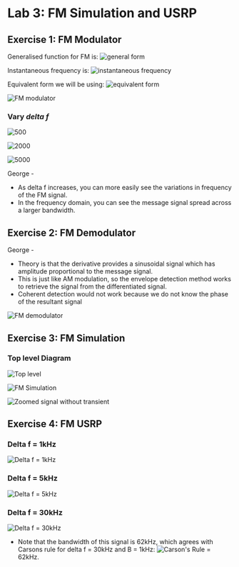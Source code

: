 # Lab 3: FM Simulation and USRP

## Exercise 1: FM Modulator

Generalised function for FM is:
![general form](screenshots/FM_signal.PNG)

Instantaneous frequency is:
![instantaneous frequency](screenshots/omega.PNG)

Equivalent form we will be using:
![equivalent form](screenshots/equivalent_form.PNG)

![FM modulator](screenshots/FM_modulator_diagram.PNG)

### Vary _delta f_

![500](screenshots/lab3_ex1_500.PNG)

![2000](screenshots/lab3_ex1_2000.PNG)

![5000](screenshots/lab3_ex1_5000.PNG)

George -
* As delta f increases, you can more easily see the variations in frequency of the FM signal.
* In the frequency domain, you can see the message signal spread across a larger bandwidth.

## Exercise 2: FM Demodulator

George -
* Theory is that the derivative provides a sinusoidal signal which has amplitude proportional to the message signal.
* This is just like AM modulation, so the envelope detection method works to retrieve the signal from the differentiated signal.
* Coherent detection would not work because we do not know the phase of the resultant signal

![FM demodulator](screenshots/FM_demodulator_diagram.PNG)

## Exercise 3: FM Simulation

### Top level Diagram
![Top level](screenshots/lab3_ex3_toplevel_diagram.PNG)

![FM Simulation](screenshots/lab3_ex3_FM_simulation.PNG)

![Zoomed signal without transient](screenshots/lab3_ex3_zoomed_signal.PNG)

## Exercise 4: FM USRP

### Delta f = 1kHz
![Delta f = 1kHz](screenshots/lab3_ex4_1000.PNG)

### Delta f = 5kHz
![Delta f = 5kHz](screenshots/lab3_ex4_5000.PNG)

### Delta f = 30kHz
![Delta f = 30kHz](screenshots/lab3_ex4_30000.PNG)

* Note that the bandwidth of this signal is 62kHz, which agrees with Carsons rule for delta f = 30kHz and B = 1kHz:
![Carson's Rule](screenshots/carsons_rule.PNG) = 62kHz.


